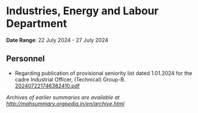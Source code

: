 # Industries, Energy and Labour Department

**Date Range**: 22 July 2024 - 27 July 2024


## Personnel
- Regarding publication of provisional seniority list dated 1.01.2024 for the cadre Industrial Officer, (Technical) Group-B.\
  [202407221746382410.pdf](https://gr.maharashtra.gov.in/Site/Upload/Government%20Resolutions/English/202407221746382410.pdf)


*Archives of earlier summaries are available at http://mahsummary.orgpedia.in/en/archive.html*